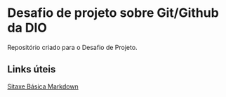 # Desafio de projeto sobre Git/Github da DIO
Repositório criado para o Desafio de Projeto.


## Links úteis
[Sitaxe Básica Markdown](https://www.markdownguide.org/basic-syntax/)
